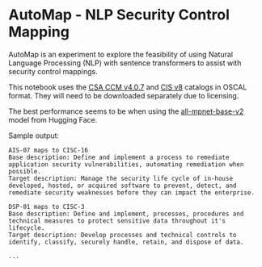 # AutoMap - NLP Security Control Mapping

AutoMap is an experiment to explore the feasibility of using Natural Language Processing (NLP) with sentence transformers to assist with security control mappings.

This notebook uses the [CSA CCM v4.0.7](https://cloudsecurityalliance.org/artifacts/ccm-machine-readable-bundle-json-yaml-oscal/) and [CIS v8](https://www.cisecurity.org/insights/blog/introducing-the-cis-controls-oscal-repository) catalogs in OSCAL format. They will need to be downloaded separately due to licensing.

The best performance seems to be when using the [all-mpnet-base-v2](https://huggingface.co/sentence-transformers/all-mpnet-base-v2) model from Hugging Face.

Sample output:
```
AIS-07 maps to CISC-16
Base description: Define and implement a process to remediate application security vulnerabilities, automating remediation when possible. 
Target description: Manage the security life cycle of in-house developed, hosted, or acquired software to prevent, detect, and remediate security weaknesses before they can impact the enterprise.

DSP-01 maps to CISC-3
Base description: Define and implement, processes, procedures and technical measures to protect sensitive data throughout it's lifecycle. 
Target description: Develop processes and technical controls to identify, classify, securely handle, retain, and dispose of data.

...
```
